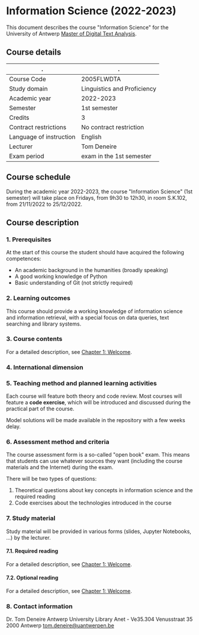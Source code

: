 # Information Science (2022-2023)

This document describes the course "Information Science" for the University of Antwerp [Master of Digital Text Analysis](https://www.uantwerpen.be/en/study/programmes/all-programmes/digital-text-analysis/).

## Course details

. | .
--- | ---
Course Code | 2005FLWDTA
Study domain | Linguistics and Proficiency
Academic year | 2022-2023
Semester | 1st semester
Credits | 3
Contract restrictions | No contract restriction
Language of instruction | English
Lecturer | Tom Deneire
Exam period | exam in the 1st semester

## Course schedule

During the academic year 2022-2023, the course "Information Science" (1st semester) will take place on Fridays, from 9h30 to 12h30, in room S.K.102, from 21/11/2022 to 25/12/2022.

## Course description

### 1. Prerequisites

At the start of this course the student should have acquired the following competences:

- An academic background in the humanities (broadly speaking)
- A good working knowledge of Python
- Basic understanding of Git (not strictly required)

### 2. Learning outcomes

This course should provide a working knowledge of information science and information retrieval, with a special focus on data queries, text searching and library systems.

### 3. Course contents

For a detailed description, see [Chapter 1: Welcome](https://tomdeneire.github.io/InformationScience/chapter01.html#contents-and-learning-outcomes).

### 4. International dimension

### 5. Teaching method and planned learning activities

Each course will feature both theory and code review. Most courses will feature a **code exercise**, which will be introduced and discussed during the practical part of the course.

Model solutions will be made available in the repository with a few weeks delay.

### 6. Assessment method and criteria

The course assessment form is a so-called "open book" exam. This means that students can use whatever sources they want (including the course materials and the Internet) during the exam.

There will be two types of questions:

1. Theoretical questions about key concepts in information science and the required reading
2. Code exercises about the technologies introduced in the course

### 7. Study material

Study material will be provided in various forms (slides, Jupyter Notebooks, ...) by the lecturer.

#### 7.1. Required reading

For a detailed description, see [Chapter 1: Welcome](https://tomdeneire.github.io/InformationScience/chapter01.html#required).

#### 7.2. Optional reading

For a detailed description, see [Chapter 1: Welcome](https://tomdeneire.github.io/InformationScience/chapter01.html#optional).

### 8. Contact information

Dr. Tom Deneire
Antwerp University Library
Anet - Ve35.304
Venusstraat 35
2000 Antwerp
tom.deneire@uantwerpen.be
